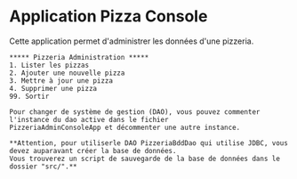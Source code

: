 # Application Pizza Console

Cette application permet d'administrer les données d'une pizzeria.

```
***** Pizzeria Administration *****
1. Lister les pizzas
2. Ajouter une nouvelle pizza
3. Mettre à jour une pizza
4. Supprimer une pizza
99. Sortir
```

```
Pour changer de système de gestion (DAO), vous pouvez commenter l'instance du dao active dans le fichier
PizzeriaAdminConsoleApp et décommenter une autre instance.

**Attention, pour utiliserle DAO PizzeriaBddDao qui utilise JDBC, vous devez auparavant créer la base de données.
Vous trouverez un script de sauvegarde de la base de données dans le dossier "src/".**
```
